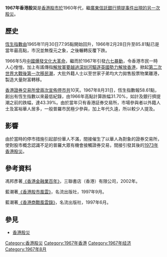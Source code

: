 **1967年香港股災**是[香港股市於](../Page/香港股市.md "wikilink")1960年代，繼[廣東信託銀行擠提事件出現的另一次股災](../Page/廣東信託銀行.md "wikilink")。

## 歷史

[恆生指數由](../Page/恆生指數.md "wikilink")1965年11月30日77.95點開始回升，1966年2月28日升至85.81點已是當年最高點，市況並無復元之象，之後輾轉反覆下跌。

1966年5月[中國爆發](../Page/中國.md "wikilink")[文化大革命](../Page/文化大革命.md "wikilink")，繼而於1967年引發[六七暴動](../Page/六七暴動.md "wikilink")，令香港市民一時人心惶惶。加上有謠傳指[解放軍要越過](../Page/解放軍.md "wikilink")[深圳河驅逐英國勢力解放香港](../Page/深圳河.md "wikilink")，掀起[第二次世界大戰後第一次移民潮](../Page/第二次世界大戰.md "wikilink")，大批外籍人士以至世家子弟均大力拋售股票物業離港，製造大量財富轉移。

[香港證券交易所曾兩次宣佈停市共](../Page/香港證券交易所.md "wikilink")10天。1967年8月31日，恆生指數報58.61點，創出有恆生指數以來最低紀錄，由1966年高點計算跌幅31.70%，如計及銀行擠提潮之前的跌幅，達43.39%。由於當年只有香港証券交易所，市場參與者以外籍人士及富裕華人居多，一般普羅市民極少參與，加上年代久遠，所以較少人提及。

## 影響

由於當時的停市措施引起部份華人不滿，間接催生了以華人為對象的證券交易所，使對股市概念認識不足的普羅大眾有機會接觸證券交易，間接引發其後的[1973年香港股災](../Page/1973年香港股災.md "wikilink")。

## 參考資料

馮邦彥著[《香港金融業百年》](https://web.archive.org/web/20070927235946/http://libcat.hkpl.gov.hk/webpac_cjk/wgbroker.exe?200604251908080843735+2+search+select+++1+9)，三聯書店（香港）有限公司，2002年。

藍潮著[《香港股市風雲》](https://web.archive.org/web/20070928000253/http://libcat.hkpl.gov.hk/webpac_cjk/wgbroker.exe?200604251908080843735+2+search+select+++2+18)，名流出版社，1997年9月。

藍潮著[《香港商戰風雲錄》](https://web.archive.org/web/20070928000101/http://libcat.hkpl.gov.hk/webpac_cjk/wgbroker.exe?200604251908080843735+2+search+select+++2+11)，名流出版社，1997年6月。

## 參見

  - [香港股災](../Page/香港股災.md "wikilink")

[Category:香港股災](https://zh.wikipedia.org/wiki/Category:香港股災 "wikilink")
[Category:1967年香港](https://zh.wikipedia.org/wiki/Category:1967年香港 "wikilink")
[Category:1967年经济](https://zh.wikipedia.org/wiki/Category:1967年经济 "wikilink")
[Category:1967年8月](https://zh.wikipedia.org/wiki/Category:1967年8月 "wikilink")